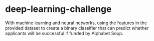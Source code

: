 # deep-learning-challenge
With machine learning and neural networks, using the features in the provided dataset to create a binary classifier that can predict whether applicants will be successful if funded by Alphabet Soup.
